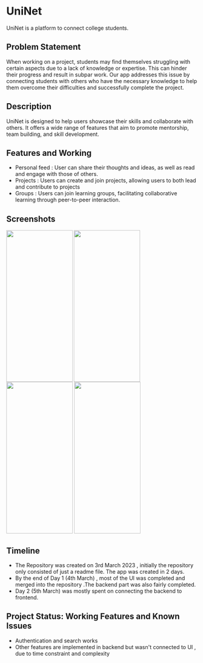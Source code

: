 
# UniNet

UniNet is a platform to connect college students.

## Problem Statement

When working on a project, students may find themselves struggling with certain aspects due to a lack of knowledge or expertise. This can hinder their progress and result in subpar work. Our app addresses this issue by connecting students with others who have the necessary knowledge to help them overcome their difficulties and successfully complete the project.

## Description

UniNet is designed to help users showcase their skills and collaborate with others. It offers a wide range of features that aim to promote mentorship, team building, and skill development.

## Features and Working

- Personal feed : User can share their  thoughts and ideas, as well as read and engage with those of others.
- Projects : Users can create and join projects, allowing users to both lead and contribute to projects 
- Groups : Users can join learning groups, facilitating collaborative learning through peer-to-peer interaction.

## Screenshots

<img align="left" width="175" height="400" src="https://github.com/ALVINJOHNS/UniNet/blob/main/Assets/groups.png"/>
<img align="centre" width="175" height="400" src="https://github.com/ALVINJOHNS/UniNet/blob/main/Assets/home.png"/>
<img align="justify" width="175" height="400" src="https://github.com/ALVINJOHNS/UniNet/blob/main/Assets/projects.png"/>
<img align="justify" width="175" height="400" src="https://github.com/ALVINJOHNS/UniNet/blob/main/Assets/vcec.png"/>

## Timeline

- The Repository was created on 3rd March 2023 , initially the repository only consisted of just a readme file. The app was created in 2 days.
- By the end of Day 1 (4th March) , most of the UI was completed and merged into the repository .The backend part was also fairly completed.
- Day 2 (5th March) was mostly spent on connecting the backend to frontend.

## Project Status: Working Features and Known Issues

- Authentication and search works
- Other features are implemented in backend but wasn't connected to UI , due to time constraint and complexity
